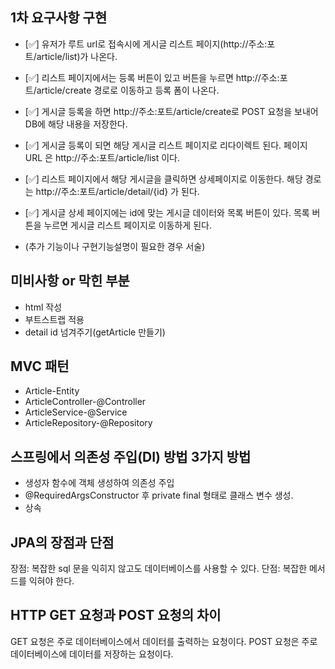 ## 1차 요구사항 구현
- [✅] 유저가 루트 url로 접속시에 게시글 리스트 페이지(http://주소:포트/article/list)가 나온다.
- [✅] 리스트 페이지에서는 등록 버튼이 있고 버튼을 누르면 http://주소:포트/article/create 경로로 이동하고 등록 폼이 나온다.
- [✅] 게시글 등록을 하면 http://주소:포트/article/create로 POST 요청을 보내어 DB에 해당 내용을 저장한다.
- [✅] 게시글 등록이 되면 해당 게시글 리스트 페이지로 리다이렉트 된다. 페이지 URL 은 http://주소:포트/article/list 이다.
- [✅] 리스트 페이지에서 해당 게시글을 클릭하면 상세페이지로 이동한다. 해당 경로는 http://주소:포트/article/detail/{id} 가 된다.
- [✅] 게시글 상세 페이지에는 id에 맞는 게시글 데이터와 목록 버튼이 있다. 목록 버튼을 누르면 게시글 리스트 페이지로 이동하게 된다.

- (추가 기능이나 구현기능설명이 필요한 경우 서술)

## 미비사항 or 막힌 부분
- html 작성
- 부트스트랩 적용
- detail id 넘겨주기(getArticle 만들기)


## MVC 패턴
- Article-Entity
- ArticleController-@Controller
- ArticleService-@Service
- ArticleRepository-@Repository

## 스프링에서 의존성 주입(DI) 방법 3가지 방법
- 생성자 함수에 객체 생성하여 의존성 주입
- @RequiredArgsConstructor 후 private final 형태로 클래스 변수 생성.
- 상속

## JPA의 장점과 단점
장점: 복잡한 sql 문을 익히지 않고도 데이터베이스를 사용할 수 있다.
단점: 복잡한 메서드를 익혀야 한다.

## HTTP GET 요청과 POST 요청의 차이
GET 요청은 주로 데이터베이스에서 데이터를 출력하는 요청이다.
POST 요청은 주로 데이터베이스에 데이터를 저장하는 요청이다.